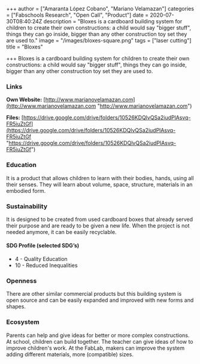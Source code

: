 +++
author = ["Amaranta López Cobano", "Mariano Velamazan"]
categories = ["Fabschools Research", "Open Call", "Product"]
date = 2020-07-30T08:40:24Z
description = "Bloxes is a cardboard building system for children to create their own constructions: a child would say \"bigger stuff\", things they can go inside, bigger than any other construction toy set they are used to."
image = "/images/bloxes-square.png"
tags = ["laser cutting"]
title = "Bloxes"

+++
Bloxes is a cardboard building system for children to create their own constructions: a child would say "bigger stuff", things they can go inside, bigger than any other construction toy set they are used to.

### Links

**Own Website:** [http://www.marianovelamazan.com](http://www.marianovelamazan.com "http://www.marianovelamazan.com")

**Files:** [https://drive.google.com/drive/folders/10526KDQlvQSa2iudPlAsvq-FR5iuZtGf](https://drive.google.com/drive/folders/10526KDQlvQSa2iudPlAsvq-FR5iuZtGf "https://drive.google.com/drive/folders/10526KDQlvQSa2iudPlAsvq-FR5iuZtGf")

### Education

It is a product that allows children to learn with their bodies, hands, using all their senses. They will learn about volume, space, structure, materials in an embodied form.

### Sustainability

It is designed to be created from used cardboard boxes that already served their purpose and are ready to be given a new life. When the project is not needed anymore, it can be easily recyclable.

#### SDG Profile (selected SDG’s)

* 4 - Quality Education
* 10 - Reduced Inequalities

### Openness

There are other similar commercial products but this building system is open source and can be easily expanded and improved with new forms and shapes.

### Ecosystem

Parents can help and give ideas for better or more complex constructions. At school, children can build together. The teacher can give ideas of how to improve children's work. At the FabLab, makers can improve the system adding different materials, more (compatible) sizes.
